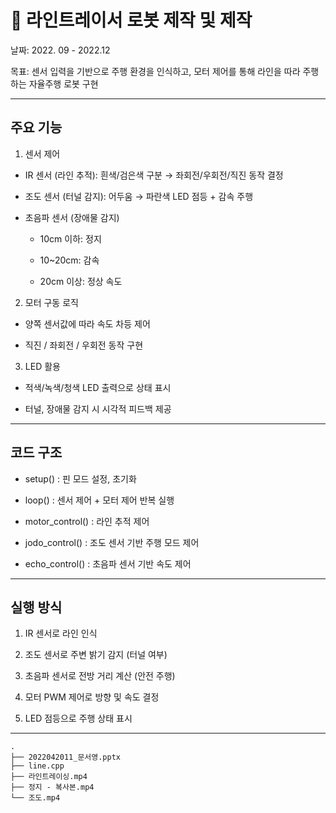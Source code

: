 # 🚌 라인트레이서 로봇 제작 및 제작

날짜: 2022. 09 - 2022.12

목표: 센서 입력을 기반으로 주행 환경을 인식하고, 모터 제어를 통해 라인을 따라 주행하는 자율주행 로봇 구현


---

## 주요 기능

1. 센서 제어

- IR 센서 (라인 추적): 흰색/검은색 구분 → 좌회전/우회전/직진 동작 결정

- 조도 센서 (터널 감지): 어두움 → 파란색 LED 점등 + 감속 주행

- 초음파 센서 (장애물 감지)

  - 10cm 이하: 정지

  - 10~20cm: 감속

  - 20cm 이상: 정상 속도

2. 모터 구동 로직

- 양쪽 센서값에 따라 속도 차등 제어

- 직진 / 좌회전 / 우회전 동작 구현

3. LED 활용

- 적색/녹색/청색 LED 출력으로 상태 표시

- 터널, 장애물 감지 시 시각적 피드백 제공

---
## 코드 구조

- setup() : 핀 모드 설정, 초기화

- loop() : 센서 제어 + 모터 제어 반복 실행

- motor_control() : 라인 추적 제어

- jodo_control() : 조도 센서 기반 주행 모드 제어

- echo_control() : 초음파 센서 기반 속도 제어

---
## 실행 방식

1. IR 센서로 라인 인식

2. 조도 센서로 주변 밝기 감지 (터널 여부)

3. 초음파 센서로 전방 거리 계산 (안전 주행)

4. 모터 PWM 제어로 방향 및 속도 결정

5. LED 점등으로 주행 상태 표시

---

``` Line Tracer Project
.
├── 2022042011_문서영.pptx
├── line.cpp
├── 라인트레이싱.mp4
├── 정지 - 복사본.mp4
└── 조도.mp4

